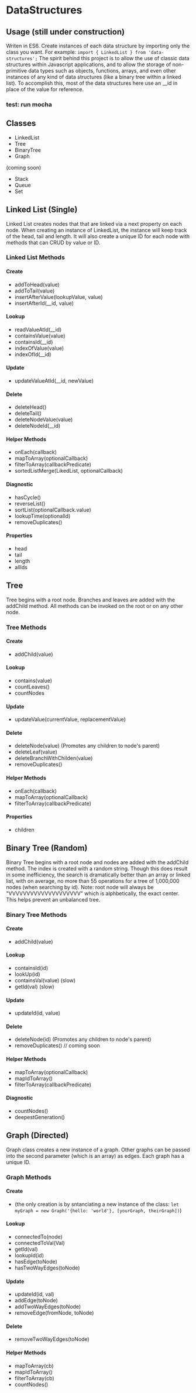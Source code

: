# DataStructures

## Usage (still under construction)
Writen in ES6.  Create instances of each data structure by importing only the class you want.
For example: ```import { LinkedList } from 'data-structures';``` 
The spirit behind this project is to allow the use of classic data structures within Javascript applications, and to allow the storage of non-primitive data types such as objects, functions, arrays, and even other instances of any kind of data structures (like a binary tree within a linked list).  To accomplish this, most of the data structures here use an __id in place of the value for reference.  

### test: run mocha

## Classes
- LinkedList
- Tree
- BinaryTree
- Graph

(coming soon)
- Stack
- Queue
- Set


## Linked List (Single)
Linked List creates nodes that that are linked via a next property on each node.  When creating an instance of LinkedList, the instance will keep track of the head, tail and length.  It will also create a unique ID for each node with methods that can CRUD by value or ID.  
### Linked List Methods
#### Create
- addToHead(value)
- addToTail(value)
- insertAfterValue(lookupValue, value)
- insertAfterId(__id, value)

#### Lookup
- readValueAtId(__id)
- containsValue(value)
- containsId(__id)
- indexOfValue(value)
- indexOfId(__id)

#### Update
- updateValueAtId(__id, newValue)

#### Delete
- deleteHead()
- deleteTail()
- deleteNodeValue(value)
- deleteNodeId(__id)

#### Helper Methods
- onEach(callback)
- mapToArray(optionalCallback)
- filterToArray(callbackPredicate)
- sortedListMerge(LikedList, optionalCallback)

#### Diagnostic
- hasCycle()
- reverseList()
- sortList(optionalCallback.value)
- lookupTime(optionalId)
- removeDuplicates()

#### Properties
- head
- tail
- length
- allIds



## Tree
Tree begins with a root node.  Branches and leaves are added with the addChild method.  All methods can be invoked on the root or on any other node.  
 
### Tree Methods
#### Create
- addChild(value)

#### Lookup
- contains(value)
- countLeaves()
- countNodes

#### Update
- updateValue(currentValue, replacementValue)

#### Delete
- deleteNode(value) (Promotes any children to node's parent)
- deleteLeaf(value)
- deleteBranchWithChilden(value)
- removeDuplicates()

#### Helper Methods
- onEach(callback)
- mapToArray(optionalCallback)
- filterToArray(callbackPredicate)

#### Properties
- children


## Binary Tree (Random)
Binary Tree begins with a root node and nodes are added with the addChild method.  The index is created with a random string.  Though this does result in some inefficiency, the search is dramatically better than an array or linked list, with on average, no more than 55 operations for a tree of 1,000,000 nodes (when searching by id). Note: root node will always be "VVVVVVVVVVVVVVVVVVVV" which is alphbetically, the exact center.  This helps prevent an unbalanced tree. 
 
### Binary Tree Methods
#### Create
- addChild(value)

#### Lookup
- containsId(id)
- lookUp(id)
- containsVal(value) (slow)
- getId(val) (slow)

#### Update
- updateId(id, value)

#### Delete
- deleteNode(id) (Promotes any children to node's parent)
- removeDuplicates() // coming soon

#### Helper Methods
- mapToArray(optionalCallback)
- mapIdToArray()
- filterToArray(callbackPredicate)

#### Diagnostic
- countNodes()
- deepestGeneration()


## Graph (Directed)
Graph class creates a new instance of a graph.  Other graphs can be passed into the second parameter (which is an array) as edges. Each graph has a unique ID.  

### Graph Methods
#### Create
- (the only creation is by sntanciating a new instance of the class: ```let myGraph = new Graph('{hello: 'world'}, [yourGraph, theirGraph])```)

#### Lookup
- connectedTo(node)
- connectedToVal(Val)
- getId(val)
- lookupId(id)
- hasEdge(toNode)
- hasTwoWayEdges(toNode)

#### Update
- updateId(id, val)
- addEdge(toNode)
- addTwoWayEdges(toNode)
- removeEdge(fromNode, toNode)

#### Delete
- removeTwoWayEdges(toNode)

#### Helper Methods
- mapToArray(cb)
- mapIdToArray()
- filterToArray(cb)
- countNodes()